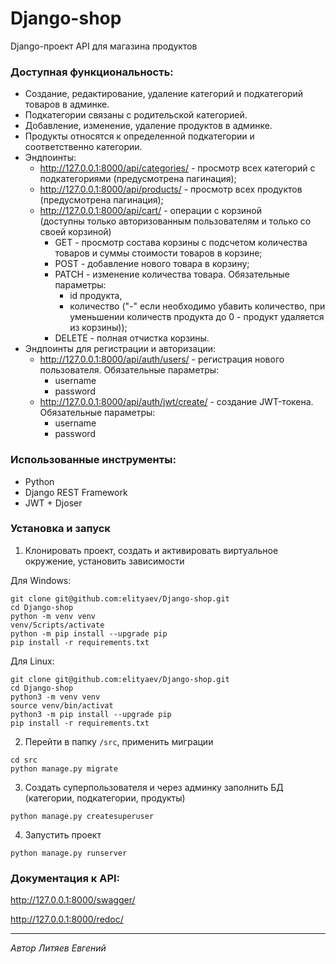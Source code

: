 # Django-shop

Django-проект API для магазина продуктов

### Доступная функциональность:

* Создание, редактирование, удаление категорий и подкатегорий товаров в админке.
* Подкатегории связаны с родительской категорией.
* Добавление, изменение, удаление продуктов в админке.
* Продукты относятся к определенной подкатегории и соответственно категории.
* Эндпоинты: 
  * http://127.0.0.1:8000/api/categories/ - просмотр всех категорий 
  с подкатегориями (предусмотрена пагинация);
  * http://127.0.0.1:8000/api/products/ - просмотр всех продуктов 
  (предусмотрена пагинация);
  * http://127.0.0.1:8000/api/cart/ - операции с корзиной  
  (доступны только авторизованным пользователям и только со своей корзиной)
    * GET - просмотр состава корзины с подсчетом количества товаров и суммы 
    стоимости товаров в корзине;
    * POST - добавление нового товара в корзину;
    * PATCH - изменение количества товара. Обязательные параметры: 
      * id продукта, 
      * количество ("-" если необходимо убавить количество, при уменьшении 
      количеств продукта до 0 - продукт удаляется из корзины));
    * DELETE - полная отчистка корзины.
* Эндпоинты для регистрации и авторизации:
  * http://127.0.0.1:8000/api/auth/users/ - регистрация нового пользователя. 
  Обязательные параметры: 
    * username
    * password
  * http://127.0.0.1:8000/api/auth/jwt/create/ - создание JWT-токена. 
  Обязательные параметры: 
    * username
    * password

### Использованные инструменты:

* Python
* Django REST Framework
* JWT + Djoser

### Установка и запуск

1. Клонировать проект, создать и активировать виртуальное окружение, установить
зависимости

Для Windows:

```shell
git clone git@github.com:elityaev/Django-shop.git
cd Django-shop
python -m venv venv
venv/Scripts/activate
python -m pip install --upgrade pip
pip install -r requirements.txt
```
Для Linux:

```shell
git clone git@github.com:elityaev/Django-shop.git
cd Django-shop
python3 -m venv venv
source venv/bin/activat
python3 -m pip install --upgrade pip
pip install -r requirements.txt
```
2. Перейти в папку ```/src```, применить миграции 
```shell
cd src
python manage.py migrate
```
3. Создать суперпользователя и через админку заполнить БД (категории, подкатегории, продукты)
```shell
python manage.py createsuperuser
```
4. Запустить проект
```shell
python manage.py runserver
```
### Документация к API:

http://127.0.0.1:8000/swagger/

http://127.0.0.1:8000/redoc/

----
_Автор Литяев Евгений_

    
